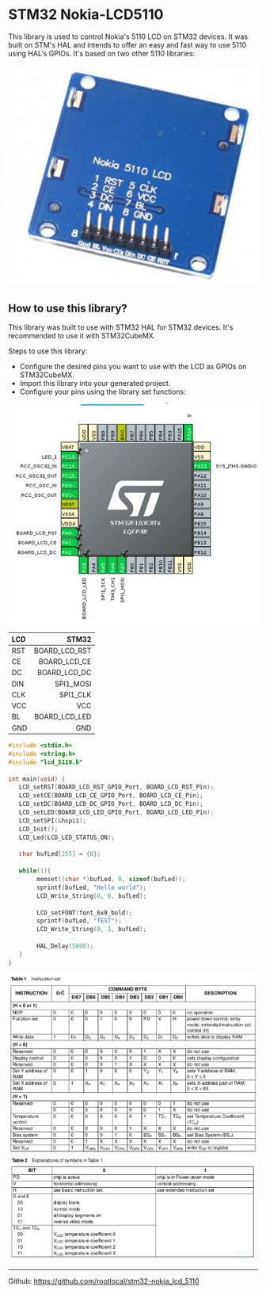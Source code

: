 # STM32 Nokia-LCD5110

This library is used to control Nokia's 5110 LCD on STM32 devices. It was built on STM's HAL and intends to offer an 
easy and fast way to use 5110 using HAL's GPIOs. It's based on two other 5110 libraries:

![snapshot config image](doc/lcd-nokia-5110-2.jpg)

## How to use this library?
This library was built to use with STM32 HAL for STM32 devices. It's recommended to use it with STM32CubeMX.

Steps to use this library:
* Configure the desired pins you want to use with the LCD as GPIOs on STM32CubeMX.
* Import this library into your generated project.
* Configure your pins using the library set functions:

![snapshot config image](doc/snapshot_config.png)

| LCD  |         STM32 |
| :--- |--------------:| 
| RST  | BOARD_LCD_RST |
| CE   |  BOARD_LCD_CE |
| DC   |  BOARD_LCD_DC |
| DIN  |     SPI1_MOSI |
| CLK  |      SPI1_CLK |
| VCC  |           VCC |
| BL   | BOARD_LCD_LED |
| GND  |           GND |


~~~ c
#include <stdio.h>
#include <string.h>
#include "lcd_5110.h"

int main(void) {
   LCD_setRST(BOARD_LCD_RST_GPIO_Port, BOARD_LCD_RST_Pin);
   LCD_setCE(BOARD_LCD_CE_GPIO_Port, BOARD_LCD_CE_Pin);
   LCD_setDC(BOARD_LCD_DC_GPIO_Port, BOARD_LCD_DC_Pin);
   LCD_setLED(BOARD_LCD_LED_GPIO_Port, BOARD_LCD_LED_Pin);
   LCD_setSPI(&hspi1);
   LCD_Init();
   LCD_Led(LCD_LED_STATUS_ON);
   
   char bufLed[255] = {0};
   
   while(1){
        memset((char *)bufLed, 0, sizeof(bufLed));
        sprintf(bufLed, "Hello world");
        LCD_Write_String(0, 0, bufLed);

        LCD_setFONT(font_6x8_bold);
        sprintf(bufLed, "TEST");
        LCD_Write_String(0, 1, bufLed);
        
        HAL_Delay(5000);
   }
}
~~~

![table1](doc/table1.png)
![table2](doc/table2.png)


--------------------
Github: https://github.com/rootlocal/stm32-nokia_lcd_5110

